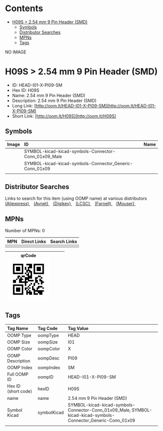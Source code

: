 



Contents
========

* [H09S > 2.54 mm 9 Pin Header (SMD)](#h09s--254-mm-9-pin-header-smd)
	* [Symbols](#symbols)
	* [Distributor Searches](#distributor-searches)
	* [MPNs](#mpns)
	* [Tags](#tags)
  
NO IMAGE  
# H09S > 2.54 mm 9 Pin Header (SMD)

- ID: HEAD-I01-X-PI09-SM
- Hex ID: H09S
- Name: 2.54 mm 9 Pin Header (SMD)
- Description: 2.54 mm 9 Pin Header (SMD)
- Long Link: [http://oom.lt/HEAD-I01-X-PI09-SM](http://oom.lt/HEAD-I01-X-PI09-SM)
- Short Link: [http://oom.lt/H09S](http://oom.lt/H09S)

## Symbols
  

|Image|ID|Name|
| :--- | :--- | :--- |
|![]()|SYMBOL-kicad-kicad-symbols-Connector-Conn_01x09_Male||
|![]()|SYMBOL-kicad-kicad-symbols-Connector_Generic-Conn_01x09||
||||

## Distributor Searches
  
Links to search for this item (using OOMP name) at various distributors  
[(Aliexpress) ](https://www.aliexpress.com/wholesale?SearchText=11172.54+mm+9+Pin+Header+SMD)&nbsp;&nbsp;&nbsp;[(Avnet) ](https://www.avnet.com/shop/us/search/2.54+mm+9+Pin+Header+SMD)&nbsp;&nbsp;&nbsp;[(Digikey) ](https://www.digikey.co.uk/en/products/result?s=2.54+mm+9+Pin+Header+SMD)&nbsp;&nbsp;&nbsp;[(LCSC) ](https://www.lcsc.com/search?q=2.54+mm+9+Pin+Header+SMD)&nbsp;&nbsp;&nbsp;[(Farnell) ](https://uk.farnell.com/search?st=2.54+mm+9+Pin+Header+SMD)&nbsp;&nbsp;&nbsp;[(Mouser) ](https://www.mouser.com/c/?q=2.54+mm+9+Pin+Header+SMD)&nbsp;&nbsp;&nbsp;
## MPNs
  
Number of MPNs: 0  

|MPN|Direct Links|Search Links|
| :--- | :--- | :--- |
||||
  

|qrCode<br>[![](https://raw.githubusercontent.com/oomlout/oomlout_OOMP_parts_V2/main/HEAD/I01/X/PI09/SM/qrCode_140.png)](https://github.com/oomlout/oomlout_OOMP_parts_V2/tree/main/HEAD/I01/X/PI09/SM/qrCode.png)||||
| :---: | :---: | :---: | :---: |

## Tags
  

|Tag Name|Tag Code|Tag Value|
| :--- | :--- | :--- |
|OOMP Type|oompType|HEAD|
|OOMP Size|oompSize|I01|
|OOMP Color|oompColor|X|
|OOMP Description|oompDesc|PI09|
|OOMP Index|oompIndex|SM|
|Full OOMP ID|oompID|HEAD-I01-X-PI09-SM|
|Hex ID (short code)|hexID|H09S|
|name|name|2.54 mm 9 Pin Header (SMD)|
|Symbol Kicad|symbolKicad|SYMBOL-kicad-kicad-symbols-Connector-Conn_01x09_Male, SYMBOL-kicad-kicad-symbols-Connector_Generic-Conn_01x09|
||||
